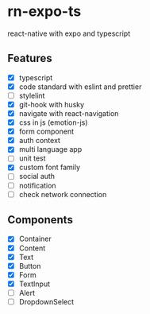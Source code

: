 # rn-expo-ts

react-native with expo and typescript

## Features
- [x] typescript
- [x] code standard with eslint and prettier
- [ ] stylelint
- [x] git-hook with husky
- [x] navigate with react-navigation
- [x] css in js (emotion-js)
- [x] form component
- [x] auth context
- [x] multi language app
- [ ] unit test
- [x] custom font family
- [ ] social auth
- [ ] notification
- [ ] check network connection

## Components
- [x] Container
- [x] Content
- [x] Text
- [x] Button
- [x] Form
- [x] TextInput
- [ ] Alert
- [ ] DropdownSelect
